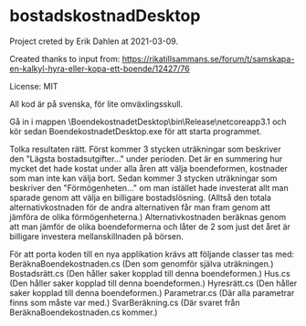 # bostadskostnadDesktop

Project creted by Erik Dahlen at 2021-03-09.

Created thanks to input from: https://rikatillsammans.se/forum/t/samskapa-en-kalkyl-hyra-eller-kopa-ett-boende/12427/76

License: MIT

All kod är på svenska, för lite omväxlingsskull.

Gå in i mappen \BoendekostnadetDesktop\bin\Release\netcoreapp3.1 och kör sedan BoendekostnadetDesktop.exe för att starta programmet.

Tolka resultaten rätt.
Först kommer 3 stycken uträkningar som beskriver den "Lägsta bostadsutgifter..." under perioden. Det är en summering hur mycket det hade kostat under alla åren att välja boendeformen, kostnader som man inte kan välja bort.
Sedan kommer 3 stycken uträkningar som beskriver den "Förmögenheten..." om man istället hade investerat allt man sparade genom att välja en billigare bostadslösning. (Alltså den totala alternativkostnaden för de andra alternativen får man fram genom att jämföra de olika förmögenheterna.)
Alternativkostnaden beräknas genom att man jämför de olika boendeformerna och låter de 2 som just det året är billigare investera mellanskillnaden på börsen.

För att porta koden till en nya applikation krävs att följande classer tas med:
BeräknaBoendekostnaden.cs (Den som genomför själva uträkningen.)
Bostadsrätt.cs (Den håller saker kopplad till denna boendeformen.)
Hus.cs (Den håller saker kopplad till denna boendeformen.)
Hyresrätt.cs (Den håller saker kopplad till denna boendeformen.)
Parametrar.cs (Där alla parametrar finns som måste var med.)
SvarBeräkning.cs (Där svaret från BeräknaBoendekostnaden.cs kommer.)
